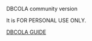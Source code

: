 DBCOLA community version

It is FOR PERSONAL USE ONLY.

<a href="https://sunonerim.notion.site/sunonerim/DBCOLA-508db6d31395490c87a143ff4d5d8996">DBCOLA GUIDE</a>
